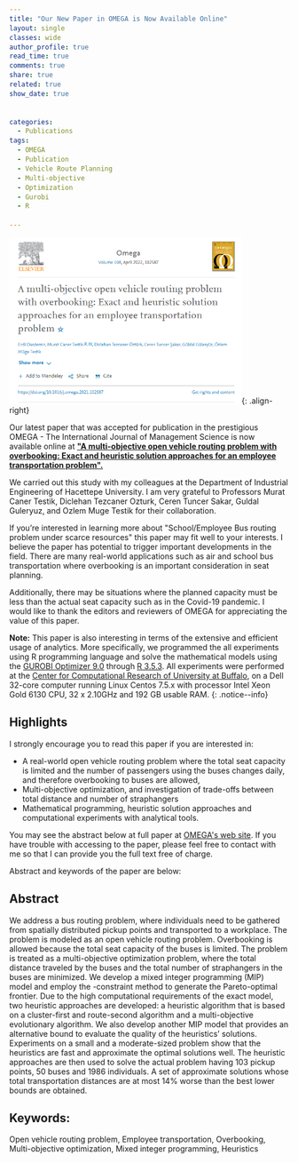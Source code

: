 ```yaml
---
title: "Our New Paper in OMEGA is Now Available Online"
layout: single
classes: wide
author_profile: true
read_time: true
comments: true
share: true
related: true
show_date: true


categories:
  - Publications
tags:
  - OMEGA
  - Publication
  - Vehicle Route Planning
  - Multi-objective
  - Optimization
  - Gurobi
  - R

---
```


 ![Screenshot of Journal Paper Page](/assets/images/postimages/omega-bus.png){: .align-right}

Our latest paper that was accepted for publication in the prestigious OMEGA - The International Journal of Management Science is now available online at **["A multi-objective open vehicle routing problem with overbooking: Exact and heuristic solution approaches for an employee transportation problem".](https://www.sciencedirect.com/science/article/pii/S0305048321001961#! "link to journal paper page")**

We carried out this study with my colleagues at the Department of Industrial Engineering of Hacettepe University. I am very grateful to Professors Murat Caner Testik, Diclehan Tezcaner Ozturk, Ceren Tuncer Sakar, Guldal Guleryuz, and Ozlem Muge Testik for their collaboration.

If you’re interested in learning more about "School/Employee Bus routing problem under scarce resources" this paper may fit well to your interests. I believe the paper has potential to trigger important developments in the field. There are many real-world applications such as air and school bus transportation where overbooking is an important consideration in seat planning.

Additionally, there may be situations where the planned capacity must be less  than the actual seat capacity such as in the Covid-19 pandemic. I would like to thank the editors and reviewers of OMEGA for appreciating the value of this paper.


<i class="far fa-sticky-note"></i> **Note:** This paper is also interesting in terms of the extensive and efficient usage of analytics. More specifically, we programmed the all experiments using R programming language and solve the mathematical models using the [GUROBI Optimizer 9.0](https://www.gurobi.com/) through [R 3.5.3](https://www.r-project.org/). All experiments were performed at the [Center for Computational Research of University at Buffalo](http://hdl.handle.net/10477/79221), on a Dell 32-core computer running Linux Centos 7.5.x with processor Intel Xeon Gold 6130 CPU, 32 x 2.10GHz and 192 GB usable RAM.
{: .notice--info}

## Highlights

I strongly encourage you to read this paper if you are interested in:
 - A real-world open vehicle routing problem where the total seat capacity is limited and the number of passengers using the buses changes daily, and therefore overbooking to buses are allowed,
 - Multi-objective optimization, and investigation of trade-offs between total distance and number of straphangers
 - Mathematical programming, heuristic solution approaches and computational experiments with analytical tools.


You may see the abstract below at full paper at [OMEGA's web site](https://www.sciencedirect.com/science/article/pii/S0305048321001961#!). If you have trouble with accessing to the paper, please feel free to contact with me so that I can provide you the full text free of charge.

Abstract and keywords of the paper are below:

## Abstract

We address a bus routing problem, where individuals need to be gathered from spatially distributed pickup points and transported to a workplace. The problem is modeled as an open vehicle routing problem. Overbooking is allowed because the total seat capacity of the buses is limited. The problem is treated as a multi-objective optimization problem, where the total distance traveled by the buses and the total number of straphangers in the buses are minimized. We develop a mixed integer programming (MIP) model and employ the -constraint method to generate the Pareto-optimal frontier. Due to the high computational requirements of the exact model, two heuristic approaches are developed: a heuristic algorithm that is based on a cluster-first and route-second algorithm and a multi-objective evolutionary algorithm. We also develop another MIP model that provides an alternative bound to evaluate the quality of the heuristics’ solutions. Experiments on a small and a moderate-sized problem show that the heuristics are fast and approximate the optimal solutions well. The heuristic approaches are then used to solve the actual problem having 103 pickup points, 50 buses and 1986 individuals. A set of approximate solutions whose total transportation distances are at most 14% worse than the best lower bounds are obtained.

## Keywords:
Open vehicle routing problem, Employee transportation, Overbooking, Multi-objective optimization, Mixed integer programming, Heuristics
